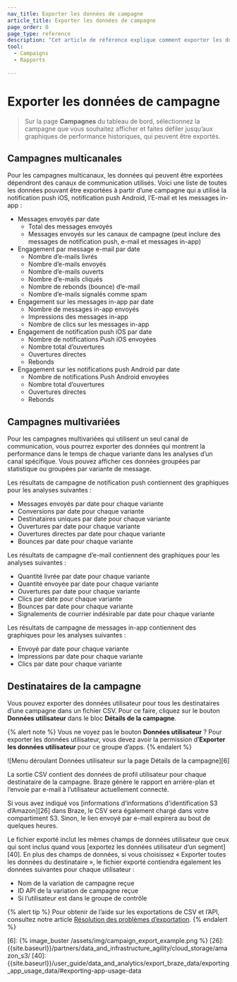 ```yaml
---
nav_title: Exporter les données de campagne
article_title: Exporter les données de campagne
page_order: 0
page_type: reference
description: "Cet article de référence explique comment exporter les données de résultats de la campagne à partir de campagnes uniques, multicanales ou multivariées. L’article indique également comment exporter les données utilisateur des destinataires."
tool: 
  - Campaigns
  - Rapports
  
---
```


# Exporter les données de campagne

> Sur la page **Campagnes** du tableau de bord, sélectionnez la campagne que vous souhaitez afficher et faites défiler jusqu’aux graphiques de performance historiques, qui peuvent être exportés.

## Campagnes multicanales

Pour les campagnes multicanaux, les données qui peuvent être exportées dépendront des canaux de communication utilisés. Voici une liste de toutes les données pouvant être exportées à partir d’une campagne qui a utilisé la notification push iOS, notification push Android, l’E-mail et les messages in-app :

- Messages envoyés par date
    - Total des messages envoyés
    - Messages envoyés sur les canaux de campagne (peut inclure des messages de notification push, e-mail et messages in-app)
- Engagement par message e-mail par date
    - Nombre d’e-mails livrés
    - Nombre d’e-mails envoyés
    - Nombre d’e-mails ouverts
    - Nombre d’e-mails cliqués
    - Nombre de rebonds (bounce) d’e-mail
    - Nombre d’e-mails signalés comme spam
- Engagement sur les messages in-app par date
    - Nombre de messages in-app envoyés
    - Impressions des messages in-app
    - Nombre de clics sur les messages in-app
- Engagement de notification push iOS par date
    - Nombre de notifications Push iOS envoyées
    - Nombre total d’ouvertures
    - Ouvertures directes
    - Rebonds
- Engagement sur les notifications push Android par date
    - Nombre de notifications Push Android envoyées
    - Nombre total d’ouvertures
    - Ouvertures directes
    - Rebonds

## Campagnes multivariées

Pour les campagnes multivariées qui utilisent un seul canal de communication, vous pourrez exporter des données qui montrent la performance dans le temps de chaque variante dans les analyses d’un canal spécifique. Vous pouvez afficher ces données groupées par statistique ou groupées par variante de message.

Les résultats de campagne de notification push contiennent des graphiques pour les analyses suivantes :

- Messages envoyés par date pour chaque variante
- Conversions par date pour chaque variante
- Destinataires uniques par date pour chaque variante
- Ouvertures par date pour chaque variante
- Ouvertures directes par date pour chaque variante
- Bounces par date pour chaque variante

Les résultats de campagne d’e-mail contiennent des graphiques pour les analyses suivantes :

- Quantité livrée par date pour chaque variante
- Quantité envoyée par date pour chaque variante
- Ouvertures par date pour chaque variante
- Clics par date pour chaque variante
- Bounces par date pour chaque variante
- Signalements de courrier indésirable par date pour chaque variante

Les résultats de campagne de messages in-app contiennent des graphiques pour les analyses suivantes :

- Envoyé par date pour chaque variante
- Impressions par date pour chaque variante
- Clics par date pour chaque variante

## Destinataires de la campagne

Vous pouvez exporter des données utilisateur pour tous les destinataires d’une campagne dans un fichier CSV. Pour ce faire, cliquez sur le bouton **Données utilisateur** dans le bloc **Détails de la campagne**.

{% alert note %}
Vous ne voyez pas le bouton **Données utilisateur** ? Pour exporter les données utilisateur, vous devez avoir la permission d’**Exporter les données utilisateur** []({{site.baseurl}}/user_guide/administrative/manage_your_braze_users/user_permissions/#limited-and-team-role-permissions) pour ce groupe d’apps.
{% endalert %}

![Menu déroulant Données utilisateur sur la page Détails de la campagne][6]

La sortie CSV contient des données de profil utilisateur pour chaque destinataire de la campagne. Braze génère le rapport en arrière-plan et l’envoie par e-mail à l’utilisateur actuellement connecté.

Si vous avez indiqué vos [informations d’informations d'identification S3 d’Amazon][26] dans Braze, le CSV sera également chargé dans votre compartiment S3. Sinon, le lien envoyé par e-mail expirera au bout de quelques heures.

Le fichier exporté inclut les mêmes champs de données utilisateur que ceux qui sont inclus quand vous [exportez les données utilisateur d’un segment][40]. En plus des champs de données, si vous choisissez « Exporter toutes les données du destinataire », le fichier exporté contiendra également les données suivantes pour chaque utilisateur :

- Nom de la variation de campagne reçue
- ID API de la variation de campagne reçue
- Si l’utilisateur est dans le groupe de contrôle

{% alert tip %}
Pour obtenir de l’aide sur les exportations de CSV et l’API, consultez notre article [Résolution des problèmes d’exportation]({{site.baseurl}}/user_guide/data_and_analytics/export_braze_data/export_troubleshooting/).
{% endalert %}

[6]: {% image_buster /assets/img/campaign_export_example.png %}
[26]: {{site.baseurl}}/partners/data_and_infrastructure_agility/cloud_storage/amazon_s3/
[40]: {{site.baseurl}}/user_guide/data_and_analytics/export_braze_data/exporting_app_usage_data/#exporting-app-usage-data
